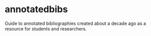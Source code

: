# annotatedbibs

Guide to annotated bibliographies created about a decade ago as a resource for students and researchers. 

